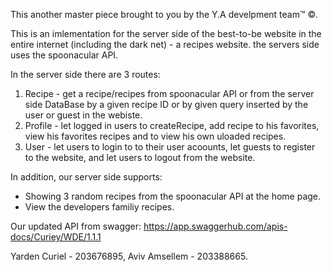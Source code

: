 This another master piece brought to you by the Y.A develpment team™ ©.

This is an imlementation for the server side of the best-to-be website
in the entire internet (including the dark net) - a recipes website.
the servers side uses the spoonacular API.

In the server side there are 3 routes:
1. Recipe - get a recipe/recipes from spoonacular API or from the server side DataBase
	by a given recipe ID or by given query inserted by the user or guest in the webiste.
2. Profile - let logged in users to createRecipe, add recipe to his favorites,
	view his favorites recipes and to view his own uloaded recipes.
3. User - let users to login to to their user acoounts,
	let guests to register to the website, and let users to logout
	from the website.

In addition, our server side supports:
 -  Showing 3 random recipes from the spoonacular API at
	the home page.
 -	View the developers familiy recipes.
 
 
 Our updated API from swagger:
 https://app.swaggerhub.com/apis-docs/Curiey/WDE/1.1.1
 
 Yarden Curiel - 203676895,
 Aviv Amsellem - 203388665.